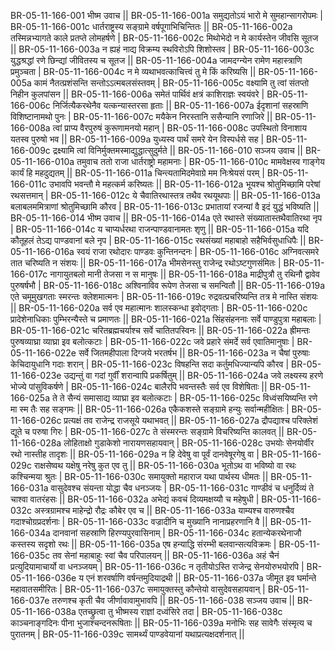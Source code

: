 BR-05-11-166-001  	भीष्म उवाच ||
BR-05-11-166-001a	समुद्यतोऽयं भारो मे सुमहान्सागरोपमः |
BR-05-11-166-001c	धार्तराष्ट्रस्य सङ्ग्रामे वर्षपूगाभिचिन्तितः ||
BR-05-11-166-002a	तस्मिन्नभ्यागते काले प्रतप्ते लोमहर्षणे |
BR-05-11-166-002c	मिथोभेदो न मे कार्यस्तेन जीवसि सूतज ||
BR-05-11-166-003a	न ह्यहं नाद्य विक्रम्य स्थविरोऽपि शिशोस्तव |
BR-05-11-166-003c	युद्धश्रद्धां रणे छिन्द्यां जीवितस्य च सूतज ||
BR-05-11-166-004a	जामदग्न्येन रामेण महास्त्राणि प्रमुञ्चता |
BR-05-11-166-004c	न मे व्यथाभवत्काचित्त्वं तु मे किं करिष्यसि ||
BR-05-11-166-005a	कामं नैतत्प्रशंसन्ति सन्तोऽऽत्मबलसंस्तवम् |
BR-05-11-166-005c	वक्ष्यामि तु त्वां संतप्तो निहीन कुलपांसन ||
BR-05-11-166-006a	समेतं पार्थिवं क्षत्रं काशिराज्ञः स्वयंवरे |
BR-05-11-166-006c	निर्जित्यैकरथेनैव यत्कन्यास्तरसा हृताः ||
BR-05-11-166-007a	ईदृशानां सहस्राणि विशिष्टानामथो पुनः |
BR-05-11-166-007c	मयैकेन निरस्तानि ससैन्यानि रणाजिरे ||
BR-05-11-166-008a	त्वां प्राप्य वैरपुरुषं कुरूणामनयो महान् |
BR-05-11-166-008c	उपस्थितो विनाशाय यतस्व पुरुषो भव ||
BR-05-11-166-009a	युध्यस्व पार्थं समरे येन विस्पर्धसे सह |
BR-05-11-166-009c	द्रक्ष्यामि त्वां विनिर्मुक्तमस्माद्युद्धात्सुदुर्मते ||
BR-05-11-166-010  	सञ्जय उवाच ||
BR-05-11-166-010a	तमुवाच ततो राजा धार्तराष्ट्रो महामनाः |
BR-05-11-166-010c	मामवेक्षस्व गाङ्गेय कार्यं हि महदुद्यतम् ||
BR-05-11-166-011a	चिन्त्यतामिदमेवाग्रे मम निःश्रेयसं परम् |
BR-05-11-166-011c	उभावपि भवन्तौ मे महत्कर्म करिष्यतः ||
BR-05-11-166-012a	भूयश्च श्रोतुमिच्छामि परेषां रथसत्तमान् |
BR-05-11-166-012c	ये चैवातिरथास्तत्र तथैव रथयूथपाः ||
BR-05-11-166-013a	बलाबलममित्राणां श्रोतुमिच्छामि कौरव |
BR-05-11-166-013c	प्रभातायां रजन्यां वै इदं युद्धं भविष्यति ||
BR-05-11-166-014  	भीष्म उवाच ||
BR-05-11-166-014a	एते रथास्ते संख्यातास्तथैवातिरथा नृप  |
BR-05-11-166-014c	य चाप्यर्धरथा राजन्पाण्डवानामतः शृणु  ||
BR-05-11-166-015a	यदि कौतूहलं तेऽद्य पाण्डवानां बले नृप |
BR-05-11-166-015c	रथसंख्यां महाबाहो सहैभिर्वसुधाधिपैः ||
BR-05-11-166-016a	स्वयं राजा रथोदारः पाण्डवः कुन्तिनन्दनः |
BR-05-11-166-016c	अग्निवत्समरे तात चरिष्यति न संशयः ||
BR-05-11-166-017a	भीमसेनस्तु राजेन्द्र रथोऽष्टगुणसंमितः |
BR-05-11-166-017c	नागायुतबलो मानी तेजसा न स मानुषः ||
BR-05-11-166-018a	माद्रीपुत्रौ तु रथिनौ द्वावेव पुरुषर्षभौ |
BR-05-11-166-018c	अश्विनाविव रूपेण तेजसा च समन्वितौ ||
BR-05-11-166-019a	एते चमूमुखगताः स्मरन्तः क्लेशमात्मनः |
BR-05-11-166-019c	रुद्रवत्प्रचरिष्यन्ति तत्र मे नास्ति संशयः ||
BR-05-11-166-020a	सर्व एव महात्मानः शालस्कन्धा इवोद्गताः |
BR-05-11-166-020c	प्रादेशेनाधिकाः पुम्भिरन्यैस्ते च प्रमाणतः ||
BR-05-11-166-021a	सिंहसंहननाः सर्वे पाण्डुपुत्रा महाबलाः |
BR-05-11-166-021c	चरितब्रह्मचर्याश्च सर्वे चातितपस्विनः ||
BR-05-11-166-022a	ह्रीमन्तः पुरुषव्याघ्रा व्याघ्रा इव बलोत्कटाः |
BR-05-11-166-022c	जवे प्रहारे संमर्दे सर्व एवातिमानुषाः |
BR-05-11-166-022e	सर्वे जितमहीपाला दिग्जये भरतर्षभ ||
BR-05-11-166-023a	न चैषां पुरुषाः केचिदायुधानि गदाः शरान् |
BR-05-11-166-023c	विषहन्ति सदा कर्तुमधिज्यान्यपि कौरव |
BR-05-11-166-023e	उद्यन्तुं वा गदां गुर्वीं शरान्वापि प्रकर्षितुम् ||
BR-05-11-166-024a	जवे लक्ष्यस्य हरणे भोज्ये पांसुविकर्षणे |
BR-05-11-166-024c	बालैरपि भवन्तस्तैः सर्व एव विशेषिताः ||
BR-05-11-166-025a	ते ते सैन्यं समासाद्य व्याघ्रा इव बलोत्कटाः |
BR-05-11-166-025c	विध्वंसयिष्यन्ति रणे मा स्म तैः सह सङ्गमः ||
BR-05-11-166-026a	एकैकशस्ते सङ्ग्रामे हन्युः सर्वान्महीक्षितः |
BR-05-11-166-026c	प्रत्यक्षं तव राजेन्द्र राजसूये यथाभवत् ||
BR-05-11-166-027a	द्रौपद्याश्च परिक्लेशं द्यूते च परुषा गिरः |
BR-05-11-166-027c	ते संस्मरन्तः सङ्ग्रामे विचरिष्यन्ति कालवत् ||
BR-05-11-166-028a	लोहिताक्षो गुडाकेशो नारायणसहायवान् |
BR-05-11-166-028c	उभयोः सेनयोर्वीर रथो नास्तीह तादृशः ||
BR-05-11-166-029a	न हि देवेषु वा पूर्वं दानवेषूरगेषु वा |
BR-05-11-166-029c	राक्षसेष्वथ यक्षेषु नरेषु कुत एव तु ||
BR-05-11-166-030a	भूतोऽथ वा भविष्यो वा रथः कश्चिन्मया श्रुतः |
BR-05-11-166-030c	समायुक्तो महाराज यथा पार्थस्य धीमतः ||
BR-05-11-166-031a	वासुदेवश्च संयन्ता योद्धा चैव धनञ्जयः |
BR-05-11-166-031c	गाण्डीवं च धनुर्दिव्यं ते चाश्वा वातरंहसः ||
BR-05-11-166-032a	अभेद्यं कवचं दिव्यमक्षय्यौ च महेषुधी |
BR-05-11-166-032c	अस्त्रग्रामश्च माहेन्द्रो रौद्रः कौबेर एव च ||
BR-05-11-166-033a	याम्यश्च वारुणश्चैव गदाश्चोग्रप्रदर्शनाः |
BR-05-11-166-033c	वज्रादीनि च मुख्यानि नानाप्रहरणानि वै ||
BR-05-11-166-034a	दानवानां सहस्राणि हिरण्यपुरवासिनाम् |
BR-05-11-166-034c	हतान्येकरथेनाजौ कस्तस्य सदृशो रथः ||
BR-05-11-166-035a	एष हन्याद्धि संरम्भी बलवान्सत्यविक्रमः |
BR-05-11-166-035c	तव सेनां महाबाहुः स्वां चैव परिपालयन् ||
BR-05-11-166-036a	अहं चैनं प्रत्युदियामाचार्यो वा धनञ्जयम् |
BR-05-11-166-036c	न तृतीयोऽस्ति राजेन्द्र सेनयोरुभयोरपि |
BR-05-11-166-036e	य एनं शरवर्षाणि वर्षन्तमुदियाद्रथी ||
BR-05-11-166-037a	जीमूत इव घर्मान्ते महावातसमीरितः |
BR-05-11-166-037c	समायुक्तस्तु कौन्तेयो वासुदेवसहायवान् |
BR-05-11-166-037e	तरुणश्च कृती चैव जीर्णावावामुभावपि ||
BR-05-11-166-038  	सञ्जय उवाच ||
BR-05-11-166-038a	एतच्छ्रुत्वा तु भीष्मस्य राज्ञां दध्वंसिरे तदा  |
BR-05-11-166-038c	काञ्चनाङ्गदिनः पीना भुजाश्चन्दनरूषिताः ||
BR-05-11-166-039a	मनोभिः सह सावेगैः संस्मृत्य च पुरातनम् |
BR-05-11-166-039c	सामर्थ्यं पाण्डवेयानां यथाप्रत्यक्षदर्शनात् ||
